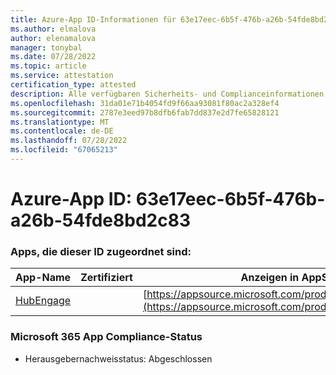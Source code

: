 ```yaml
---
title: Azure-App ID-Informationen für 63e17eec-6b5f-476b-a26b-54fde8bd2c83
ms.author: elmalova
author: elenamalova
manager: tonybal
ms.date: 07/28/2022
ms.topic: article
ms.service: attestation
certification_type: attested
description: Alle verfügbaren Sicherheits- und Complianceinformationen für 63e17eec-6b5f-476b-a26b-54fde8bd2c83.
ms.openlocfilehash: 31da01e71b4054fd9f66aa93081f80ac2a328ef4
ms.sourcegitcommit: 2787e3eed97b8dfb6fab7dd837e2d7fe65828121
ms.translationtype: MT
ms.contentlocale: de-DE
ms.lasthandoff: 07/28/2022
ms.locfileid: "67065213"
---
```

# <a name="azure-app-id-63e17eec-6b5f-476b-a26b-54fde8bd2c83"></a>Azure-App ID: 63e17eec-6b5f-476b-a26b-54fde8bd2c83


### <a name="apps-associated-with-this-id"></a>Apps, die dieser ID zugeordnet sind:
| **App-Name** | **Zertifiziert** | **Anzeigen in AppSource** |
|--------------|---------------|-----------------------|
| [HubEngage](../forward/WA200003668.md) |  | [https://appsource.microsoft.com/product/office/WA200003668](https://appsource.microsoft.com/product/office/WA200003668) |

### <a name="microsoft-365-app-compliance-status"></a>Microsoft 365 App Compliance-Status
- Herausgebernachweisstatus: Abgeschlossen
